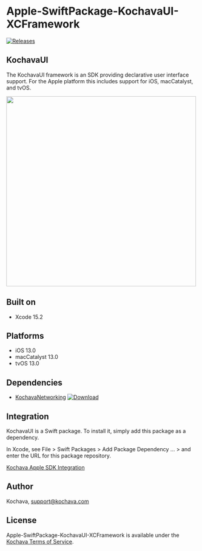 # Apple-SwiftPackage-KochavaUI-XCFramework

[![Releases](https://img.shields.io/github/v/release/kochava/Apple-SwiftPackage-KochavaUI-XCFramework?include_prereleases&sort=semver)](https://github.com/Kochava/Apple-SwiftPackage-KochavaUI-XCFramework/releases)

## KochavaUI

The KochavaUI framework is an SDK providing declarative user interface support.  For the Apple platform this includes support for iOS, macCatalyst, and tvOS.

<img src="https://storage.googleapis.com/kochava-web/2016/07/Kochava-horizontal-black-800x154.png" width="500" />

## Built on

* Xcode 15.2

## Platforms

* iOS 13.0
* macCatalyst 13.0
* tvOS 13.0

## Dependencies

* [KochavaNetworking](https://github.com/Kochava/Apple-SwiftPackage-KochavaNetworking-XCFramework) [![Download](https://img.shields.io/github/v/release/kochava/Apple-SwiftPackage-KochavaNetworking-XCFramework?include_prereleases&sort=semver)](https://github.com/Kochava/Apple-SwiftPackage-KochavaNetworking-XCFramework/releases)

## Integration

KochavaUI is a Swift package.  To install it, simply add this package as a dependency.

In Xcode, see File > Swift Packages > Add Package Dependency ... > and enter the URL for this package repository.

[Kochava Apple SDK Integration](https://support.kochava.com/sdk-integration/ios-sdk-integration/)

## Author

Kochava, support@kochava.com

## License

Apple-SwiftPackage-KochavaUI-XCFramework is available under the [Kochava Terms of Service](https://www.kochava.com/terms-of-service/).
